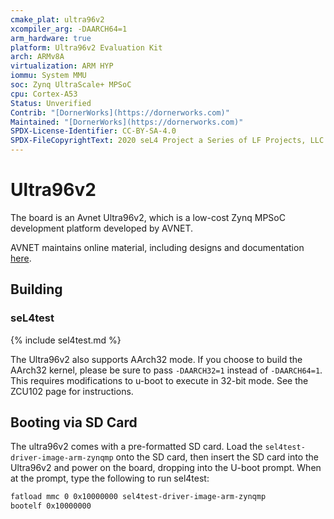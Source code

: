 ```yaml
---
cmake_plat: ultra96v2
xcompiler_arg: -DAARCH64=1
arm_hardware: true
platform: Ultra96v2 Evaluation Kit
arch: ARMv8A
virtualization: ARM HYP
iommu: System MMU
soc: Zynq UltraScale+ MPSoC
cpu: Cortex-A53
Status: Unverified
Contrib: "[DornerWorks](https://dornerworks.com)"
Maintained: "[DornerWorks](https://dornerworks.com)"
SPDX-License-Identifier: CC-BY-SA-4.0
SPDX-FileCopyrightText: 2020 seL4 Project a Series of LF Projects, LLC.
---
```


# Ultra96v2

The board is an Avnet Ultra96v2, which is a low-cost Zynq MPSoC development platform developed by
AVNET.

AVNET maintains online material, including designs and documentation
[here](https://www.avnet.com/wps/portal/us/products/new-product-introductions/npi/aes-ultra96-v2/).

## Building
### seL4test

{% include sel4test.md %}

The Ultra96v2 also supports AArch32 mode. If you choose to build the AArch32 kernel,
please be sure to pass `-DAARCH32=1` instead of `-DAARCH64=1`. This requires modifications to u-boot
to execute in 32-bit mode. See the ZCU102 page for instructions.

## Booting via SD Card

The ultra96v2 comes with a pre-formatted SD card. Load the `sel4test-driver-image-arm-zynqmp` onto
the SD card, then insert the SD card into the Ultra96v2 and power on the board, dropping into the
U-boot prompt. When at the prompt, type the following to run sel4test:

```bash
fatload mmc 0 0x10000000 sel4test-driver-image-arm-zynqmp
bootelf 0x10000000
```

